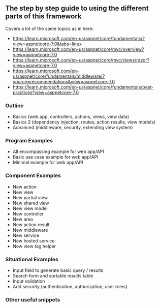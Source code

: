 ## The step by step guide to using the different parts of this framework

Covers a lot of the same topics as in here:
- https://learn.microsoft.com/en-us/aspnet/core/fundamentals/?view=aspnetcore-7.0&tabs=linux
- https://learn.microsoft.com/en-us/aspnet/core/mvc/overview?view=aspnetcore-7.0
- https://learn.microsoft.com/en-us/aspnet/core/mvc/views/razor?view=aspnetcore-7.0
- https://learn.microsoft.com/en-us/aspnet/core/fundamentals/middleware/?source=recommendations&view=aspnetcore-7.0
- https://learn.microsoft.com/en-us/aspnet/core/fundamentals/best-practices?view=aspnetcore-7.0


### Outline
- Basics (web app, controllers, actions, views, view data)
- Basics 2 (dependency injection, routes, action results, view models)
- Advanced (middleware, security, extending view system)


### Program Examples
- All encompassing example for web app/API
- Basic use case example for web app/API
- Minimal example for web app/API


### Component Examples
- New action
- New view
- New partial view
- New shared view
- New view model
- New controller
- New area
- New action result
- New middleware
- New service
- New hosted service
- New view tag helper


### Situational Examples
- Input field to generate basic query / results
- Search form and sortable results table
- Input validation
- Add security (authentication, authorization, user roles)


### Other useful snippets